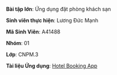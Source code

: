 **Bài tập lớn**: Ứng dụng đặt phòng khách sạn

**Sinh viên thực hiện**: Lương Đức Mạnh

**Mã Sinh Viên**: A41488

**Nhóm**: 01

**Lớp**: CNPM.3

**Tài liệu Ứng dụng**: [Hotel Booking App](https://github.com/Ducmanh28/A41488/blob/main/CNPM/Hotel_Booking_App/README.md)